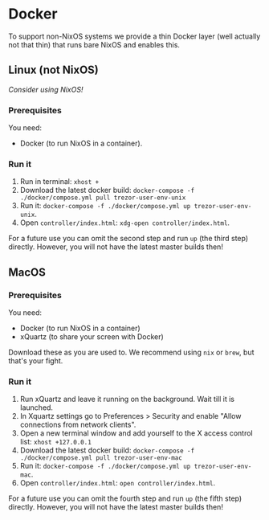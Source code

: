 # Docker

To support non-NixOS systems we provide a thin Docker layer (well
actually not that thin) that runs bare NixOS and enables this.

## Linux (not NixOS)

_Consider using NixOS!_

### Prerequisites

You need:
- Docker (to run NixOS in a container).

### Run it

1. Run in terminal: `xhost +`
2. Download the latest docker build: `docker-compose -f ./docker/compose.yml pull trezor-user-env-unix`
3. Run it: `docker-compose -f ./docker/compose.yml up trezor-user-env-unix`.
4. Open `controller/index.html`: `xdg-open controller/index.html`.

For a future use you can omit the second step and run `up` (the third step) directly. However, you will not have the latest master builds then!

## MacOS

### Prerequisites

You need:
- Docker (to run NixOS in a container)
- xQuartz (to share your screen with Docker)

Download these as you are used to. We recommend using `nix` or `brew`, but that's your fight.

### Run it

1. Run xQuartz and leave it running on the background. Wait till it is launched.
2. In Xquartz settings go to Preferences > Security and enable "Allow connections from network clients".
3. Open a new terminal window and add yourself to the X access control list: `xhost +127.0.0.1`
4. Download the latest docker build: `docker-compose -f ./docker/compose.yml pull trezor-user-env-mac`
5. Run it: `docker-compose -f ./docker/compose.yml up trezor-user-env-mac`.
6. Open `controller/index.html`: `open controller/index.html`.

For a future use you can omit the fourth step and run `up` (the fifth step) directly. However, you will not have the latest master builds then!
